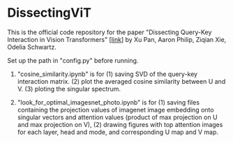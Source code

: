 # DissectingViT
This is the official code repository for the paper "Dissecting Query-Key Interaction in Vision Transformers" [[link](https://arxiv.org/abs/2405.14880)] by Xu Pan, Aaron Philip, Ziqian Xie, Odelia Schwartz.

Set up the path in "config.py" before running.

1. "cosine_similarity.ipynb" is for (1) saving SVD of the query-key interaction matrix. (2) plot the averaged cosine similarity between U and V. (3) ploting the singular spectrum.

2. "look_for_optimal_imagesnet_photo.ipynb" is for (1) saving files containing the projection values of imagenet image embedding onto singular vectors and attention values (product of max projection on U and max projection on V), (2) drawing figures with top attention images for each layer, head and mode, and corresponding U map and V map. 

